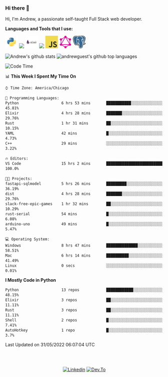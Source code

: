 ### Hi there 👋

Hi, I'm Andrew, a passionate self-taught Full Stack web developer.

**Languages and Tools that I use:**  

<code><img height="40" src="https://raw.githubusercontent.com/github/explore/80688e429a7d4ef2fca1e82350fe8e3517d3494d/topics/python/python.png"></code>
<code><img height="40" src="https://fastapi.tiangolo.com/img/logo-margin/logo-teal.png"></code>
<code><img height="40" src="https://raw.githubusercontent.com/github/explore/d106aa3f6fa091ab80ab5c8cf0d931baff3caaea/topics/elixir/elixir.png"></code>
<code><img height="40" src="https://img.stackshare.io/service/3262/-s9uoLIN.png"></code>
<code><img height="40" src="https://raw.githubusercontent.com/github/explore/80688e429a7d4ef2fca1e82350fe8e3517d3494d/topics/javascript/javascript.png"></code>
<code><img height="40" src="https://raw.githubusercontent.com/github/explore/5c058a388828bb5fde0bcafd4bc867b5bb3f26f3/topics/graphql/graphql.png"></code>
<code><img height="40" src="https://raw.githubusercontent.com/github/explore/80688e429a7d4ef2fca1e82350fe8e3517d3494d/topics/postgresql/postgresql.png"></code>

![Andrew's github stats](https://github-readme-stats.vercel.app/api?username=andrewguest&show_icons=true&theme=vue-dark&count_private=true)
<img height="180em" src="https://github-readme-stats.vercel.app/api/top-langs/?username=andrewguest&theme=vue-dark&layout=compact" alt="andrewguest's github top languages" />

<!--START_SECTION:waka-->
![Code Time](http://img.shields.io/badge/Code%20Time-1%2C096%20hrs%2011%20mins-blue)

📊 **This Week I Spent My Time On** 

```text
⌚︎ Time Zone: America/Chicago

💬 Programming Languages: 
Python                   6 hrs 53 mins       ███████████░░░░░░░░░░░░░░   45.81% 
Elixir                   4 hrs 28 mins       ███████░░░░░░░░░░░░░░░░░░   29.76% 
Rust                     1 hr 31 mins        ██░░░░░░░░░░░░░░░░░░░░░░░   10.15% 
YAML                     42 mins             █░░░░░░░░░░░░░░░░░░░░░░░░   4.73% 
C++                      29 mins             ░░░░░░░░░░░░░░░░░░░░░░░░░   3.22%

🔥 Editors: 
VS Code                  15 hrs 2 mins       █████████████████████████   100.0%

🐱‍💻 Projects: 
fastapi-sqlmodel         5 hrs 26 mins       █████████░░░░░░░░░░░░░░░░   36.19% 
dist                     4 hrs 28 mins       ███████░░░░░░░░░░░░░░░░░░   29.76% 
slack-free-epic-games    1 hr 32 mins        ██░░░░░░░░░░░░░░░░░░░░░░░   10.29% 
rust-serial              54 mins             █░░░░░░░░░░░░░░░░░░░░░░░░   6.08% 
arduino-uno              49 mins             █░░░░░░░░░░░░░░░░░░░░░░░░   5.47%

💻 Operating System: 
Windows                  8 hrs 47 mins       ██████████████░░░░░░░░░░░   58.51% 
Mac                      6 hrs 14 mins       ██████████░░░░░░░░░░░░░░░   41.49% 
Linux                    0 secs              ░░░░░░░░░░░░░░░░░░░░░░░░░   0.01%

```

**I Mostly Code in Python** 

```text
Python                   13 repos            ████████████░░░░░░░░░░░░░   48.15% 
Elixir                   3 repos             ██░░░░░░░░░░░░░░░░░░░░░░░   11.11% 
Rust                     3 repos             ██░░░░░░░░░░░░░░░░░░░░░░░   11.11% 
Shell                    2 repos             █░░░░░░░░░░░░░░░░░░░░░░░░   7.41% 
AutoHotkey               1 repo              █░░░░░░░░░░░░░░░░░░░░░░░░   3.7%

```



 Last Updated on 31/05/2022 06:07:04 UTC
<!--END_SECTION:waka-->

<br><br>
<p align="center">
   <a href="https://www.linkedin.com/in/andrew-guest-a891759a" target="_blank"><img src="https://img.shields.io/badge/LinkedIn-0077B5?style=for-the-badge&logo=linkedin&logoColor=white" alt="Linkedin"></a>
  <a href="https://dev.to/aguest" target="_blank"><img src="https://img.shields.io/badge/Dev.to-0A0A0A?style=for-the-badge&logo=dev%2Eto&logoColor=white" alt="Dev.To"></a>
</p>
